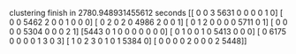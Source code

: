 clustering finish in 2780.948931455612 seconds
[[   0    0    3 5631    0    0    0    0    1    0]
 [   0    0 5462    2    0    0    1    0    0    0]
 [   0    2    0    2    0 4986    2    0    0    1]
 [   0    1    2    0    0    0    0 5711    0    1]
 [   0    0    0    0 5304    0    0    0    2    1]
 [5443    0    1    0    0    0    0    0    0    0]
 [   0    1    0    0    1    0 5413    0    0    0]
 [   0 6175    0    0    0    0    1    3    0    3]
 [   1    0    2    3    0    1    0    1 5384    0]
 [   0    0    0    0    2    0    0    0    2 5448]]
